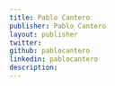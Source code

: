 ```yaml
---
title: Pablo Cantero
publisher: Pablo Cantero
layout: publisher
twitter:
github: pablocantero
linkedin: pablocantero
description:
---
```

